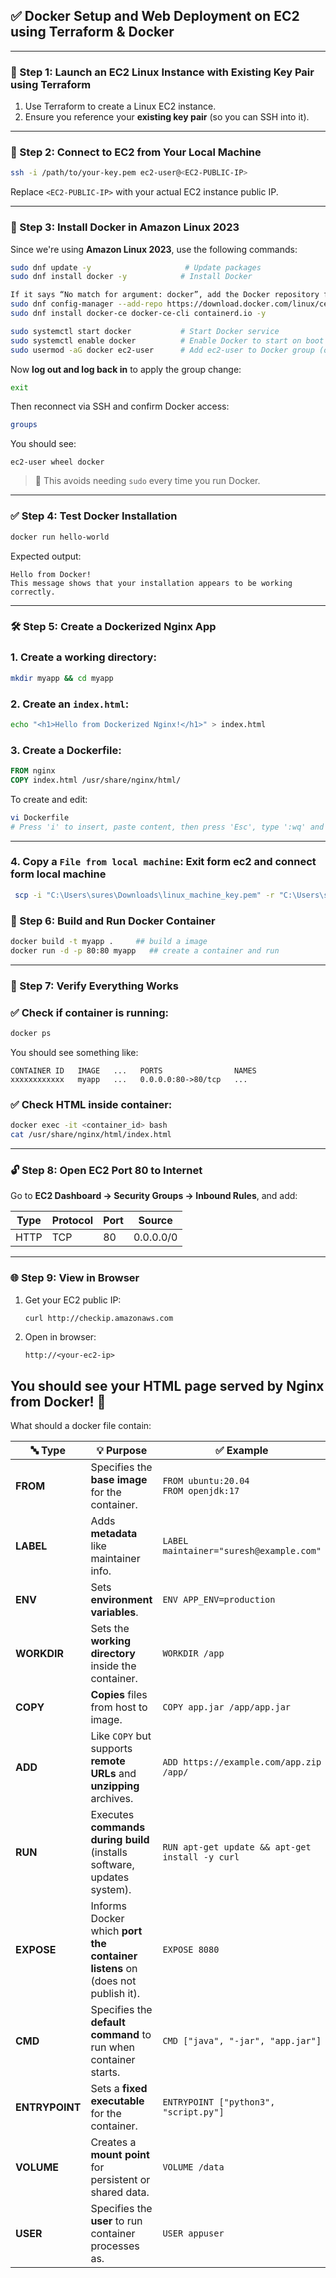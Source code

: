 ## ✅ Docker Setup and Web Deployment on EC2 using Terraform & Docker
---
### 🚀 Step 1: Launch an EC2 Linux Instance with Existing Key Pair using Terraform

1. Use Terraform to create a Linux EC2 instance.
2. Ensure you reference your **existing key pair** (so you can SSH into it).
---
###  🔐 Step 2: Connect to EC2 from Your Local Machine
```bash
ssh -i /path/to/your-key.pem ec2-user@<EC2-PUBLIC-IP>
```
Replace `<EC2-PUBLIC-IP>` with your actual EC2 instance public IP.

---
### 🐳 Step 3: Install Docker in Amazon Linux 2023
Since we're using **Amazon Linux 2023**, use the following commands:

```bash
sudo dnf update -y                     # Update packages
sudo dnf install docker -y            # Install Docker

If it says “No match for argument: docker”, add the Docker repository first:
sudo dnf config-manager --add-repo https://download.docker.com/linux/centos/docker-ce.repo
sudo dnf install docker-ce docker-ce-cli containerd.io -y

sudo systemctl start docker           # Start Docker service
sudo systemctl enable docker          # Enable Docker to start on boot
sudo usermod -aG docker ec2-user      # Add ec2-user to Docker group (optional but recommended)
```
Now **log out and log back in** to apply the group change:
```bash
exit
```
Then reconnect via SSH and confirm Docker access:
```bash
groups
```
You should see:
```
ec2-user wheel docker
```
> 🔐 This avoids needing `sudo` every time you run Docker.
---
### ✅ Step 4: Test Docker Installation
```bash
docker run hello-world
```
Expected output:
```
Hello from Docker!
This message shows that your installation appears to be working correctly.
```
---
### 🛠️ Step 5: Create a Dockerized Nginx App
### 1. Create a working directory:
```bash
mkdir myapp && cd myapp
```
### 2. Create an `index.html`:
```bash
echo "<h1>Hello from Dockerized Nginx!</h1>" > index.html
```
### 3. Create a Dockerfile:
```Dockerfile
FROM nginx
COPY index.html /usr/share/nginx/html/
```
To create and edit:
```bash
vi Dockerfile
# Press 'i' to insert, paste content, then press 'Esc', type ':wq' and hit Enter.
```
---
### 4. Copy a `File from local machine`:   Exit form ec2 and connect form local machine
```bash
 scp -i "C:\Users\sures\Downloads\linux_machine_key.pem" -r "C:\Users\sures\Downloads\employee_biodata_form" ec2-user@3.95.223.245:/home/ec2-user/
```
### 🧱 Step 6: Build and Run Docker Container
```bash
docker build -t myapp .     ## build a image
docker run -d -p 80:80 myapp   ## create a container and run
```
---
### 🧪 Step 7: Verify Everything Works
### ✅ Check if container is running:
```bash
docker ps
```
You should see something like:
```
CONTAINER ID   IMAGE   ...   PORTS                NAMES
xxxxxxxxxxxx   myapp   ...   0.0.0.0:80->80/tcp   ...
```
### ✅ Check HTML inside container:
```bash
docker exec -it <container_id> bash
cat /usr/share/nginx/html/index.html
```
---
### 🔓 Step 8: Open EC2 Port 80 to Internet
Go to **EC2 Dashboard → Security Groups → Inbound Rules**, and add:

| Type  | Protocol | Port | Source     |
|-------|----------|------|------------|
| HTTP  | TCP      | 80   | 0.0.0.0/0  |

---
### 🌐 Step 9: View in Browser
1. Get your EC2 public IP:
   ```bash
   curl http://checkip.amazonaws.com
   ```
2. Open in browser:
   ```
   http://<your-ec2-ip>
   ```
You should see your HTML page served by Nginx from Docker! 🎉
---------------------------------------------------------------------------------------------------------------------
What should a docker file contain:

| 🔤 **Type**    | 💡 **Purpose**                                                                | ✅ **Example**                                   |
| -------------- | ----------------------------------------------------------------------------- | ----------------------------------------------- |
| **FROM**       | Specifies the **base image** for the container.                               | `FROM ubuntu:20.04`<br>`FROM openjdk:17`        |
| **LABEL**      | Adds **metadata** like maintainer info.                                       | `LABEL maintainer="suresh@example.com"`         |
| **ENV**        | Sets **environment variables**.                                               | `ENV APP_ENV=production`                        |
| **WORKDIR**    | Sets the **working directory** inside the container.                          | `WORKDIR /app`                                  |
| **COPY**       | **Copies** files from host to image.                                          | `COPY app.jar /app/app.jar`                     |
| **ADD**        | Like `COPY` but supports **remote URLs** and **unzipping** archives.          | `ADD https://example.com/app.zip /app/`         |
| **RUN**        | Executes **commands during build** (installs software, updates system).       | `RUN apt-get update && apt-get install -y curl` |
| **EXPOSE**     | Informs Docker which **port the container listens** on (does not publish it). | `EXPOSE 8080`                                   |
| **CMD**        | Specifies the **default command** to run when container starts.               | `CMD ["java", "-jar", "app.jar"]`               |
| **ENTRYPOINT** | Sets a **fixed executable** for the container.                                | `ENTRYPOINT ["python3", "script.py"]`           |
| **VOLUME**     | Creates a **mount point** for persistent or shared data.                      | `VOLUME /data`                                  |
| **USER**       | Specifies the **user** to run container processes as.                         | `USER appuser`                                  |

